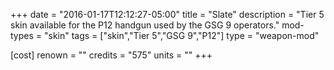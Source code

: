 +++
date = "2016-01-17T12:12:27-05:00"
title = "Slate"
description = "Tier 5 skin available for the P12 handgun used by the GSG 9 operators."
mod-types = "skin"
tags = ["skin","Tier 5","GSG 9","P12"]
type = "weapon-mod"

[cost]
  renown = ""
  credits = "575"
  units = ""
+++
